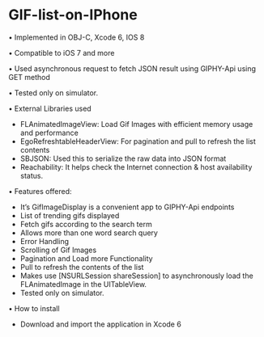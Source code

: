 # GIF-list-on-IPhone

•	Implemented in OBJ-C, Xcode 6, IOS 8

•	Compatible to iOS 7 and more

•	Used asynchronous request to fetch JSON result using GIPHY-Api using GET method

•	Tested only on simulator.

•	External Libraries used

-	FLAnimatedImageView: Load Gif Images with efficient memory usage and performance
-	EgoRefreshtableHeaderView:  For pagination and pull to refresh the list contents
-	SBJSON: Used this to serialize the raw data into JSON format
-	Reachability: It helps check the Internet connection & host availability status.

•	Features offered:
-	It’s GifImageDisplay is a convenient app to GIPHY-Api endpoints
-	List of trending gifs displayed
-	Fetch gifs according to the search term
-	Allows more than one word search query
-	Error Handling
-	Scrolling of Gif Images
-	Pagination and Load more Functionality
-	Pull to refresh the contents of the list
-	Makes use [NSURLSession shareSession] to asynchronously load the FLAnimatedImage in the UITableView.
-	Tested only on simulator.

•	How to install
- Download and import the application in Xcode 6

